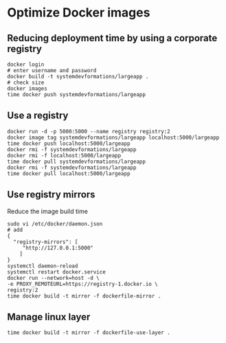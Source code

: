 # Optimize Docker images

## Reducing deployment time by using a corporate registry
```shell
docker login
# enter username and password
docker build -t systemdevformations/largeapp .
# check size
docker images
time docker push systemdevformations/largeapp
```
## Use a registry
```shell
docker run -d -p 5000:5000 --name registry registry:2
docker image tag systemdevformations/largeapp localhost:5000/largeapp
time docker push localhost:5000/largeapp
docker rmi -f systemdevformations/largeapp
docker rmi -f localhost:5000/largeapp
time docker pull systemdevformations/largeapp
docker rmi -f systemdevformations/largeapp
time docker pull localhost:5000/largeapp
```

## Use registry mirrors
Reduce the image build time
```
sudo vi /etc/docker/daemon.json 
# add
{ 
  "registry-mirrors": [
     "http://127.0.0.1:5000"
    ]
}
systemctl daemon-reload
systemctl restart docker.service
docker run --network=host -d \
-e PROXY_REMOTEURL=https://registry-1.docker.io \
registry:2
time docker build -t mirror -f dockerfile-mirror .
```

## Manage linux layer
```
time docker build -t mirror -f dockerfile-use-layer .

```






```
